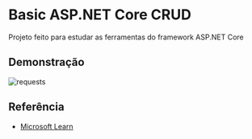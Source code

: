 
# Basic ASP.NET Core CRUD

Projeto feito para estudar as ferramentas do framework ASP.NET Core
## Demonstração

![requests](https://media.discordapp.net/attachments/805860115814940713/1236018154933587968/tmp_bafc450d-2ece-4807-898b-b94e49d0db84.png?ex=664ededc&is=664d8d5c&hm=9ab6e49420fb5e69d046577972a560832fad97109ba35a496a0cb47f17c73db7&)

## Referência

 - [Microsoft Learn](https://learn.microsoft.com/en-us/odata/webapi-8/tutorials/basic-crud?tabs=net60%2Cvisual-studio-2022%2Cvisual-studio%2Cvs2022)



